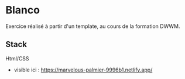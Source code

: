 # Blanco
Exercice réalisé à partir d'un template, au cours de la formation DWWM.
## Stack
Html/CSS


- visible ici : https://marvelous-palmier-9996b1.netlify.app/
